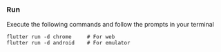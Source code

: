 ### Run

Execute the following commands and follow the prompts in your terminal

```shell
flutter run -d chrome     # For web
flutter run -d android    # For emulator
```